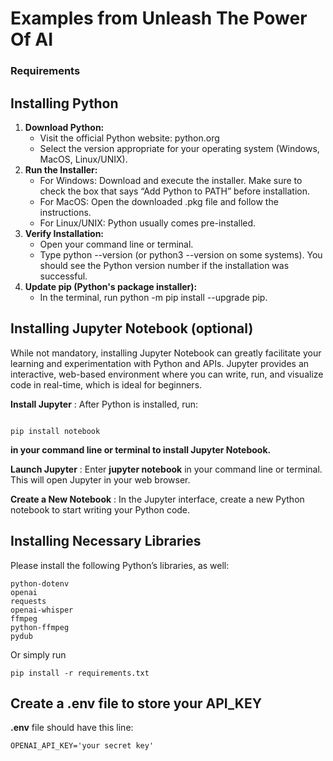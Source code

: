 # Examples from Unleash The Power Of AI

### Requirements

## Installing Python

1. **Download Python:**
   - Visit the official Python website: python.org
   - Select the version appropriate for your operating system (Windows, MacOS, Linux/UNIX).
2. **Run the Installer:**
   - For Windows: Download and execute the installer.
     Make sure to check the box that says “Add Python to PATH” before installation.
   - For MacOS: Open the downloaded .pkg file and follow the instructions.
   - For Linux/UNIX: Python usually comes pre-installed.
3. **Verify Installation:**
   - Open your command line or terminal.
   - Type python --version (or python3 --version on some systems). You should see the Python version number if the installation was successful.
4. **Update pip (Python's package installer):**
   - In the terminal, run python -m pip install
     --upgrade pip.

## **Installing Jupyter Notebook (optional)**

While not mandatory, installing Jupyter Notebook can greatly
facilitate your learning and experimentation with Python and APIs. Jupyter
provides an interactive, web-based environment where you can write, run, and
visualize code in real-time, which is ideal for beginners.

**Install Jupyter** : After Python is installed, run:

```

pip install notebook
```

**in your command line or terminal to install Jupyter Notebook.**

**Launch Jupyter** : Enter **jupyter notebook** in your command line or terminal. This will open Jupyter in your web browser.

**Create a New Notebook** : In the Jupyter interface, create a new Python notebook to start writing your Python code.

## **Installing Necessary Libraries**

Please install the following Python’s libraries, as well:

```
python-dotenv
openai
requests
openai-whisper
ffmpeg
python-ffmpeg
pydub
```

Or simply run

```
pip install -r requirements.txt
```

## **Create a .env file to store your API_KEY**

**.env** file should have this line:

```
OPENAI_API_KEY='your secret key'
```
